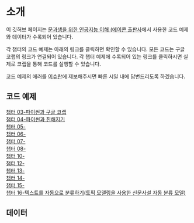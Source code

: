 # 소개 

이 깃허브 페이지는  [문과생을 위한 인공지능 이해 (에이콘 출판사]()에서 사용한 코드 예제와 데이터가 수록되어 있습니다.  

각 챕터의 코드 예제는 아래의 링크를 클릭하면 확인할 수 있습니다. 모든 코드는 구글 코랩의 링크가 연결되어 있습니다. 각 챕터 예제에 수록되어 있는 링크를 클릭하시면 실제로 코랩을 통해 코드를 실행할 수 있습니다. 

코드 예제의 에러를 [이슈란](https://github.com/skku-ai-textbook/aitextbook/issues)에 제보해주시면 빠른 시일 내에 답변드리도록 하겠습니다. 


## 코드 예제 

[챕터 03-파이썬과 구글 코랩 ](https://github.com/skku-ai-textbook/aitextbook/blob/main/notebooks/CH03_Github.ipynb) </br>
[챕터 04-파이썬과 친해지기](https://github.com/skku-ai-textbook/aitextbook/blob/main/notebooks/CH04_Github.ipynb) </br>
[챕터 05-]() </br>
[챕터 06-]() </br>
[챕터 07-]() </br>
[챕터 08-]() </br>
[챕터 10-]() </br>
[챕터 12-]() </br>
[챕터 13-]() </br>
[챕터 14-]() </br>
[챕터 15-]() </br>
[챕터 16-텍스트를 자동으로 분류하기(토픽 모델링을 사용한 신문사설 자동 분류 모델)](https://github.com/skku-ai-textbook/aitextbook/blob/main/notebooks/CH16_Github.ipynb)

## 데이터 

